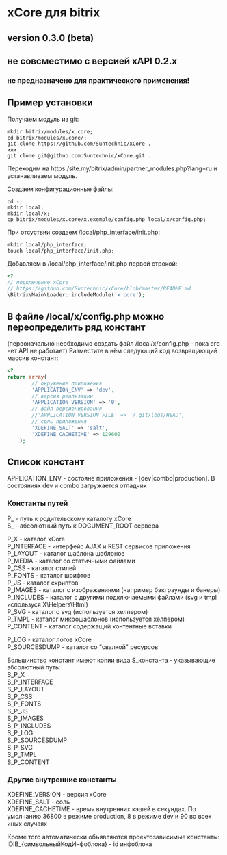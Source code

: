 # xCore для bitrix

## version 0.3.0 (beta)

## не совсместимо с версией xAPI 0.2.x

### не предназначено для практического применения!

## Пример установки

Получаем модуль из git:
```
mkdir bitrix/modules/x.core;  
cd bitrix/modules/x.core/;  
git clone https://github.com/Suntechnic/xCore .
или
git clone git@github.com:Suntechnic/xCore.git .
```


Переходим на https:/site.my/bitrix/admin/partner_modules.php?lang=ru и устанавливаем модуль.

Создаем конфигурационные файлы:
```
cd -;
mkdir local;
mkdir local/x;
cp bitrix/modules/x.core/x.exemple/config.php local/x/config.php;  
```

При отсуствии создаем /local/php_interface/init.php:
```
mkdir local/php_interface;
touch local/php_interface/init.php;  
```

Добавляем в /local/php_interface/init.php первой строкой:
```php
<?  
// подключение xCore  
// https://github.com/Suntechnic/xCore/blob/master/README.md  
\Bitrix\Main\Loader::includeModule('x.core');
```


## В файле /local/x/config.php можно переопределить ряд констант
(первоначально необходимо создать файл /local/x/config.php - пока его нет API не работает)
Разместите в нём следующий код возвращающий массив констант:  
```php
<?  
return array(  
        // окружение приложения  
        'APPLICATION_ENV' => 'dev',  
        // версия реализации  
        'APPLICATION_VERSION' => '0',  
        // файл версионирования  
        //'APPLICATION_VERSION_FILE' => '/.git/logs/HEAD',  
        // соль приложения  
        'XDEFINE_SALT' => 'salt',  
        'XDEFINE_CACHETIME' => 129600  
    );
```  

## Список констант

APPLICATION_ENV - состояне приложения - [dev|combo|production]. В состояниях dev и combo загружается отладчик  
  
### Константы путей

P_ - путь к родительскому каталогу xCore  
S_ - абсолютный путь к DOCUMENT_ROOT сервера  
  
P_X - каталог xCore  
P_INTERFACE - интерфейс AJAX и REST сервисов приложения  
P_LAYOUT - каталог шаблона шаблонов  
P_MEDIA - каталог со статичными файлами  
P_CSS - каталог стилей  
P_FONTS - каталог шрифтов  
P_JS - каталог скриптов  
P_IMAGES - каталог с изображениями (например бэкграунды и банеры)  
P_INCLUDES - каталог с другими подключаемыми файлами (svg и tmpl используся X\Helpers\Html)  
    P_SVG - каталог с svg (используется хелпером)  
    P_TMPL - каталог микрошаблонов (используется хелпером)  
    P_CONTENT - каталог содержащий контентные вставки
    
P_LOG - каталог логов xCore  
P_SOURCESDUMP - каталог со "свалкой" ресурсов  


Большинство констант имеют копии вида S_константа - указывающие абсолютный путь:  
S_P_X  
S_P_INTERFACE  
S_P_LAYOUT  
S_P_CSS  
S_P_FONTS  
S_P_JS  
S_P_IMAGES  
S_P_INCLUDES  
S_P_LOG  
S_P_SOURCESDUMP  
S_P_SVG  
S_P_TMPL  
S_P_CONTENT  

### Другие внутренние константы  
XDEFINE_VERSION - версия xCore  
XDEFINE_SALT - соль  
XDEFINE_CACHETIME - время внутренних кэшей в секундах. По умолчанию 36800 в режиме production, 8 в режиме dev и 90 во всех иных случаях
  
Кроме того автоматически объявляются проектозависимые константы:  
IDIB_{символьныйКодИнфоблока} - id инфоблока
